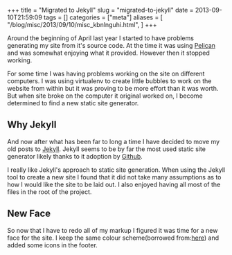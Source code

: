 +++
title = "Migrated to Jekyll"
slug = "migrated-to-jekyll"
date = 2013-09-10T21:59:09
tags = []
categories = ["meta"]
aliases = [
  "/blog/misc/2013/09/10/misc_kbnlnguhi.html",
]
+++

Around the beginning of April last year I started to have problems generating
my site from it's source code. At the time it was using [Pelican][PELICAN] and
was somewhat enjoying what it provided. However then it stopped working.

For some time I was having problems working on the site on different computers.
I was using virtualenv to create little bubbles to work on the website from
within but it was proving to be more effort than it was worth. But when site
broke on the computer it original worked on, I become determined to find a new
static site generator.

## Why Jekyll

And now after what has been far to long a time I have decided to move my old
posts to [Jekyll][JEKYLL]. Jekyll seems to be by far the most used static site
generator likely thanks to it adoption by [Github][GITHUB].

I really like Jekyll's approach to static site generation. When using the
Jekyll tool to create a new site I found that it did not take many assumptions
as to how I would like the site to be laid out. I also enjoyed having all most
of the files in the root of the project.

## New Face

So now that I have to redo all of my markup I figured it was time for a new
face for the site. I keep the same colour scheme(borrowed from:[here][COLOUR])
and added some icons in the footer.

[PELICAN]: https://docs.getpelican.com
[JEKYLL]: https://jekyllrb.com
[GITHUB]: https://pages.github.com
[COLOUR]: https://bit.ly/9oo0N3
